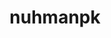 ---
title: nuhmanpk
github: https://github.com/nuhmanpk
mode: dark
transition: 3s
archetype:
- Stats and Metrics
- Badges | Tags | Icons
---